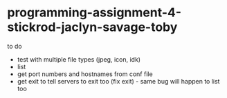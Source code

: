 # programming-assignment-4-stickrod-jaclyn-savage-toby

to do 
 - test with multiple file types (jpeg, icon, idk)
 - list
 - get port numbers and hostnames from conf file
 - get exit to tell servers to exit too (fix exit) - same bug will happen to list too
